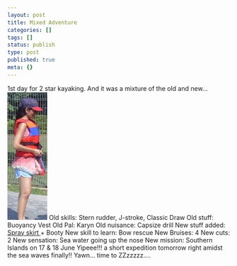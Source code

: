 ```yaml
---
layout: post
title: Mixed Adventure
categories: []
tags: []
status: publish
type: post
published: true
meta: {}
---
```

1st day for 2 star kayaking. And it was a mixture of the old and new... ![](/img/gf.jpg) Old skills: Stern rudder, J-stroke, Classic Draw Old stuff: Buoyancy Vest Old Pal: Karyn Old nuisance: Capsize drill New stuff added: [Spray skirt ](http://www.outdooreyes.com/choosesprayskirt.php3)+ Booty New skill to learn: Bow rescue New Bruises: 4 New cuts: 2 New sensation: Sea water going up the nose New mission: Southern Islands on 17 & 18 June Yipeee!!! a short expedition tomorrow right amidst the sea waves finally!! Yawn... time to ZZzzzzz....
